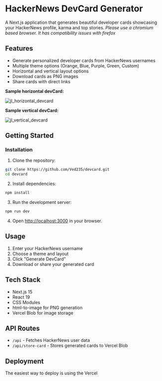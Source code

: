 # HackerNews DevCard Generator

A Next.js application that generates beautiful developer cards showcasing your HackerNews profile, karma and top stories.
_Please use a chromium based browser. It has compatibility issues with firefox_

## Features

- Generate personalized developer cards from HackerNews usernames
- Multiple theme options (Orange, Blue, Purple, Green, Custom)
- Horizontal and vertical layout options
- Download cards as PNG images
- Share cards with direct links
  
**Sample horizontal devCard:**

![jl_horizontal_devcard](https://github.com/user-attachments/assets/9420621a-ce51-45c5-be97-5ab22f98f1e5)

**Sample vertical devCard:**

![jl_vertical_devcard](https://github.com/user-attachments/assets/28b62dcf-b6fb-4766-be15-f81f7c697a33)

## Getting Started

### Installation

1. Clone the repository:
```bash
git clone https://github.com/Ved235/devcard.git
cd devcard
```

2. Install dependencies:
```bash
npm install
```

3. Run the development server:
```bash
npm run dev
```

4. Open [http://localhost:3000](http://localhost:3000) in your browser.

## Usage

1. Enter your HackerNews username
2. Choose a theme and layout
3. Click "Generate DevCard"
4. Download or share your generated card

## Tech Stack

- Next.js 15
- React 19
- CSS Modules
- html-to-image for PNG generation
- Vercel Blob for image storage

## API Routes

- `/api` - Fetches HackerNews user data
- `/api/store-card` - Stores generated cards to Vercel Blob

## Deployment

The easiest way to deploy is using the Vercel
